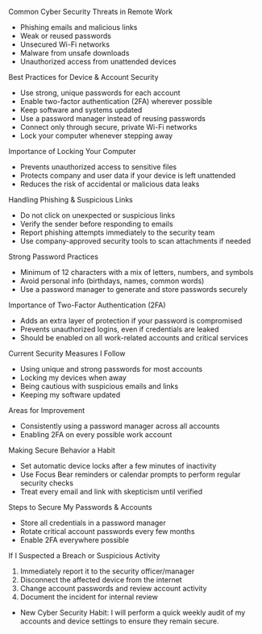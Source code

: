 
Common Cyber Security Threats in Remote Work
- Phishing emails and malicious links  
- Weak or reused passwords  
- Unsecured Wi-Fi networks  
- Malware from unsafe downloads  
- Unauthorized access from unattended devices  

Best Practices for Device & Account Security
- Use strong, unique passwords for each account  
- Enable two-factor authentication (2FA) wherever possible  
- Keep software and systems updated  
- Use a password manager instead of reusing passwords  
- Connect only through secure, private Wi-Fi networks  
- Lock your computer whenever stepping away  

Importance of Locking Your Computer
- Prevents unauthorized access to sensitive files  
- Protects company and user data if your device is left unattended  
- Reduces the risk of accidental or malicious data leaks  

Handling Phishing & Suspicious Links
- Do not click on unexpected or suspicious links  
- Verify the sender before responding to emails  
- Report phishing attempts immediately to the security team  
- Use company-approved security tools to scan attachments if needed  

Strong Password Practices
- Minimum of 12 characters with a mix of letters, numbers, and symbols  
- Avoid personal info (birthdays, names, common words)  
- Use a password manager to generate and store passwords securely  

Importance of Two-Factor Authentication (2FA)
- Adds an extra layer of protection if your password is compromised  
- Prevents unauthorized logins, even if credentials are leaked  
- Should be enabled on all work-related accounts and critical services  

Current Security Measures I Follow  
- Using unique and strong passwords for most accounts  
- Locking my devices when away  
- Being cautious with suspicious emails and links  
- Keeping my software updated  

Areas for Improvement  
- Consistently using a password manager across all accounts  
- Enabling 2FA on every possible work account  

Making Secure Behavior a Habit  
- Set automatic device locks after a few minutes of inactivity  
- Use Focus Bear reminders or calendar prompts to perform regular security checks  
- Treat every email and link with skepticism until verified  

Steps to Secure My Passwords & Accounts  
- Store all credentials in a password manager  
- Rotate critical account passwords every few months  
- Enable 2FA everywhere possible  

If I Suspected a Breach or Suspicious Activity  
1. Immediately report it to the security officer/manager  
2. Disconnect the affected device from the internet  
3. Change account passwords and review account activity  
4. Document the incident for internal review  


- New Cyber Security Habit: I will perform a quick weekly audit of my accounts and device settings to ensure they remain secure.  

